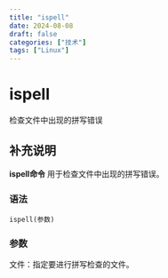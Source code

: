 ```yaml
---
title: "ispell"
date: 2024-08-08
draft: false
categories: ["技术"]
tags: ["Linux"]
---
```

ispell
===

检查文件中出现的拼写错误

## 补充说明

**ispell命令** 用于检查文件中出现的拼写错误。

###  语法

```shell
ispell(参数)
```

###  参数

文件：指定要进行拼写检查的文件。


